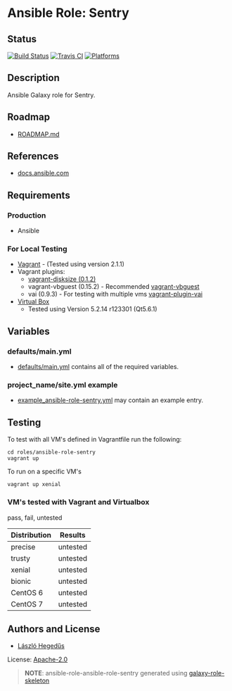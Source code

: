 # Ansible Role: Sentry

## Status

[![Build Status](https://travis-ci.org/lordoftheflies/ansible-role-sentry.svg?branch=master)](https://travis-ci.org/lordoftheflies/ansible-role-sentry)
[![Travis CI](http://img.shields.io/travis/lordoftheflies/ansible-role-sentry/default.svg?style=flat)](http://travis-ci.org/lordoftheflies/ansible-role-sentry/default)
[![Platforms](http://img.shields.io/badge/platforms-debian%20/%20ubuntu-lightgrey.svg?style=flat)](#)

## Description

Ansible Galaxy role for Sentry.

## Roadmap

* [ROADMAP.md](ROADMAP.md)

## References

* [docs.ansible.com](https://docs.ansible.com/)

## Requirements

### Production

* Ansible

### For Local Testing

* [Vagrant](https://www.vagrantup.com/) - (Tested using version 2.1.1)
* Vagrant plugins:
  * [vagrant-disksize (0.1.2)](https://github.com/sprotheroe/vagrant-disksize)
  * vagrant-vbguest (0.15.2) - Recommended [vagrant-vbguest](https://github.com/lordoftheflies/vagrant-vbguest)
  * vai (0.9.3) - For testing with multiple vms [vagrant-plugin-vai](https://github.com/lordoftheflies/vagrant-plugin-vai) 
* [Virtual Box](https://www.virtualbox.org/)
  * Tested using Version 5.2.14 r123301 (Qt5.6.1) 

## Variables

### defaults/main.yml

* [defaults/main.yml](defaults/main.yml) contains all of the required variables.

### project_name/site.yml example

* [example_ansible-role-sentry.yml](files/example_site.yml) may contain an example entry.

## Testing

To test with all VM's defined in Vagrantfile run the following:

```shell
cd roles/ansible-role-sentry
vagrant up
```

To run on a specific VM's
```shell
vagrant up xenial
```

### VM's tested with Vagrant and Virtualbox

pass, fail, untested

| Distribution | Results  |
| ------------ | -------- |
| precise      | untested |
| trusty       | untested |
| xenial       | untested |
| bionic       | untested |
| CentOS 6     | untested |
| CentOS 7     | untested |

## Authors and License

- [László Hegedűs](mailto:laszlo.hegedus@cherubits.hu)

License: [Apache-2.0](LICENSE)


> **NOTE**: ansible-role-ansible-role-sentry generated using [galaxy-role-skeleton](https://github.com/lordoftheflies/galaxy-role-skeleton)
